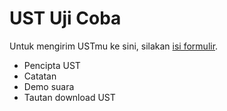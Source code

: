 # UST Uji Coba

Untuk mengirim USTmu ke sini, silakan [isi formulir]().

- Pencipta UST
- Catatan
- Demo suara
- Tautan download UST
